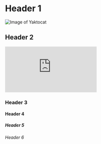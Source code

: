 # Header 1
![Image of Yaktocat](https://octodex.github.com/images/yaktocat.png)
## Header 2
![Image of a Badge](https://problemparrots.co.uk/wp-content/webpc-passthru.php?src=https://problemparrots.co.uk/wp-content/uploads/Budgie.jpg)
### Header 3
#### Header 4
##### Header 5
###### Header 6

